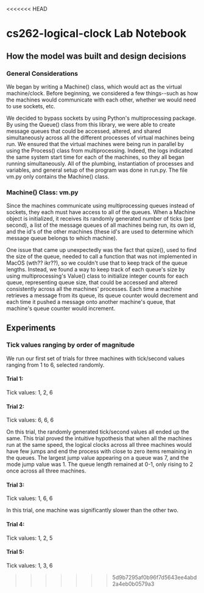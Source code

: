 <<<<<<< HEAD
# cs262-logical-clock Lab Notebook 
## How the model was built and design decisions 
### General Considerations 
We began by writing a Machine() class, which would act as the virtual machine/clock. Before beginning, we considered a few things--such as how the machines would communicate with each other, whether we would need to use sockets, etc. 

We decided to bypass sockets by using Python's multiprocessing package. By using the Queue() class from this library, we were able to create message queues that could be accessed, altered, and shared simultaneously across all the different processes of virtual machines being run. We ensured that the virtual machines were  being run in parallel by using the Process() class from multiprocessing. Indeed, the logs indicated the same system start time for each of the machines, so they all began running simultaneously. All of the plumbing, instantiation of processes and variables, and general setup of the program was done in run.py. The file vm.py only contains the Machine() class. 
### Machine() Class: vm.py 
Since the machines communicate using multiprocessing queues instead of sockets, they each must have access to all of the queues. When a Machine object is initialized, it receives its randomly generated number of ticks (per second), a list of the message queues of all machines being run, its own id, and the id's of the other machines (these id's are used to determine which message queue belongs to which machine). 

One issue that came up unexpectedly was the fact that qsize(), used to find the size of the queue, needed to call a function that was not implemented in MacOS (wth?? ikr??), so we couldn't use that to keep track of the queue lengths. Instead, we found a way to keep track of each queue's size by using multiprocessing's Value() class to initialize integer counts for each queue, representing queue size, that could be accessed and altered consistently across all the machines' processes. Each time a machine retrieves a message from its queue, its queue counter would decrement and each time it pushed a message onto another machine's queue, that machine's queue counter would increment. 



## Experiments

### Tick values ranging by order of magnitude

We run our first set of trials for three machines with tick/second values ranging from 1 to 6, selected randomly.

#### Trial 1:
Tick values: 1, 2, 6

#### Trial 2:
Tick values: 6, 6, 6

On this trial, the randomly generated tick/second values all ended up the same. This trial proved the intuitive hypothesis that when all the machines run at the same speed, the logical clocks across all three machines would have few jumps and end the process with close to zero items remaining in the queues. The largest jump value appearing on a queue was 7, and the mode jump value was 1. The queue length remained at 0-1, only rising to 2 once across all three machines.

#### Trial 3:
Tick values: 1, 6, 6

In this trial, one machine was significantly slower than the other two.

#### Trial 4:
Tick values: 1, 2, 5

#### Trial 5:
Tick values: 1, 3, 6
>>>>>>> 5d9b7295af0b96f7d5643ee4abd2a4eb0b0579a3
